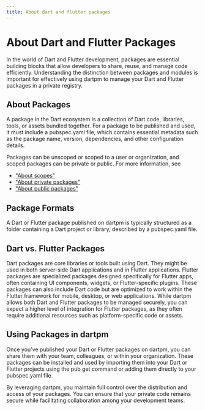 ```yaml
---
title: About dart and flutter packages
---
```


# About Dart and Flutter Packages

In the world of Dart and Flutter development, packages are essential building blocks that allow developers to share, reuse, and manage code efficiently. Understanding the distinction between packages and modules is important for effectively using dartpm to manage your Dart and Flutter packages in a private registry.

## About Packages
A package in the Dart ecosystem is a collection of Dart code, libraries, tools, or assets bundled together. For a package to be published and used, it must include a pubspec.yaml file, which contains essential metadata such as the package name, version, dependencies, and other configuration details.

Packages can be unscoped or scoped to a user or organization, and scoped packages can be private or public. For more information, see
- ["About scopes"](#)
- ["About private packages"](#)
- ["About public packages"](#)

## Package Formats
A Dart or Flutter package published on dartpm is typically structured as a folder containing a Dart project or library, described by a pubspec.yaml file.

## Dart vs. Flutter Packages
Dart packages are core libraries or tools built using Dart. They might be used in both server-side Dart applications and in Flutter applications.
Flutter packages are specialized packages designed specifically for Flutter apps, often containing UI components, widgets, or Flutter-specific plugins. These packages can also include Dart code but are optimized to work within the Flutter framework for mobile, desktop, or web applications.
While dartpm allows both Dart and Flutter packages to be managed securely, you can expect a higher level of integration for Flutter packages, as they often require additional resources such as platform-specific code or assets.

## Using Packages in dartpm
Once you’ve published your Dart or Flutter packages on dartpm, you can share them with your team, colleagues, or within your organization. These packages can be installed and used by importing them into your Dart or Flutter projects using the pub get command or adding them directly to your pubspec.yaml file.

By leveraging dartpm, you maintain full control over the distribution and access of your packages. You can ensure that your private code remains secure while facilitating collaboration among your development teams.